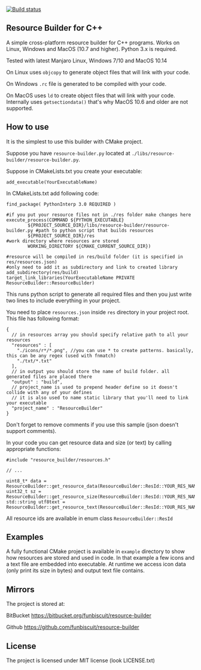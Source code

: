 [![Build status](https://ci.appveyor.com/api/projects/status/awfkahvjccosn8il/branch/master?svg=true)](https://ci.appveyor.com/project/funbiscuit/resource-builder/branch/master)

Resource Builder for C++
------------------------

A simple cross-platform resource builder for C++ programs.
Works on Linux, Windows and MacOS (10.7 and higher). Python 3.x is required.

Tested with latest Manjaro Linux, Windows 7/10 and MacOS 10.14

On Linux uses `objcopy` to generate
object files that will link with your code.

On Windows `.rc` file is generated to be compiled with your code.

On MacOS uses `ld` to create object files that will link with your code.
Internally uses `getsectiondata()` that's why MacOS 10.6 and older are not supported.


How to use
-------------
It is the simplest to use this builder with CMake project.

Suppose you have `resource-builder.py` located at `./libs/resource-builder/resource-builder.py`.

Suppose in CMakeLists.txt you create your executable:
~~~
add_executable(YourExecutableName)
~~~

In CMakeLists.txt add following code:

~~~
find_package( PythonInterp 3.0 REQUIRED )

#if you put your resource files not in ./res folder make changes here
execute_process(COMMAND ${PYTHON_EXECUTABLE}
        ${PROJECT_SOURCE_DIR}/libs/resource-builder/resource-builder.py #path to python script that builds resources
        ${PROJECT_SOURCE_DIR}/res                                       #work directory where resources are stored
        WORKING_DIRECTORY ${CMAKE_CURRENT_SOURCE_DIR})

#resource will be compiled in res/build folder (it is specified in res/resources.json)
#only need to add it as subdirectory and link to created library
add_subdirectory(res/build)
target_link_libraries(YourExecutableName PRIVATE ResourceBuilder::ResourceBuilder)
~~~

This runs python script to generate all required files and then you just
write two lines to include everything in your project.

You need to place `resources.json` inside `res` directory in your project root. This file has following format:
~~~
{
  // in resources array you should specify relative path to all your resources
  "resources" : [
    "./icons/r*/*.png", //you can use * to create patterns. basically, this can be any regex (used with fnmatch)
    "./txt/*.txt"
  ],
  // in output you should store the name of build folder. all generated files are placed there
  "output" : "build",
  // project_name is used to prepend header define so it doesn't collide with any of your defines
  // it is also used to name static library that you'll need to link your executable
  "project_name" : "ResourceBuilder"
}
~~~
Don't forget to remove comments if you use this sample (json doesn't support comments).

In your code you can get resource data and size (or text) by calling appropriate functions:
~~~
#include "resource_builder/resources.h"

// ...

uint8_t* data = ResourceBuilder::get_resource_data(ResourceBuilder::ResId::YOUR_RES_NAME);
uint32_t sz = ResourceBuilder::get_resource_size(ResourceBuilder::ResId::YOUR_RES_NAME);
std::string utf8text = ResourceBuilder::get_resource_text(ResourceBuilder::ResId::YOUR_RES_NAME);
~~~

All resource ids are available in enum class `ResourceBuilder::ResId`

Examples
--------

A fully functional CMake project is available in `example` directory to show how resources are stored and used in code.
In that example a few icons and a text file are embedded into executable. At runtime we access icon data
(only print its size in bytes) and output text file contains.

Mirrors
-------

The project is stored at:

BitBucket https://bitbucket.org/funbiscuit/resource-builder

Github https://github.com/funbiscuit/resource-builder

License
-------

The project is licensed under MIT license (look LICENSE.txt)
